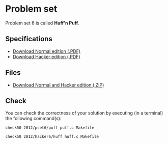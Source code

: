 # Problem set

Problem set 6 is called **Huff'n Puff**.

## Specifications

* [Download Normal edition (.PDF)](pset6.pdf)
* [Download Hacker edition (.PDF)](hacker6.pdf)

## Files

* [Download Normal and Hacker edition (.ZIP)](pset6.zip)

## Check

You can check the correctness of your solution by executing (in a terminal) the following command(s):

	check50 2012/pset6/puff puff.c Makefile
  
	check50 2012/hacker6/huff huff.c Makefile